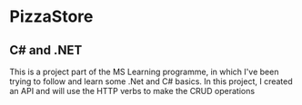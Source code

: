 # PizzaStore

## C# and .NET

This is a project part of the MS Learning programme, in which I've been trying to follow and learn some .Net and C# basics.
In this project, I created an API and will use the HTTP verbs to make the CRUD operations
